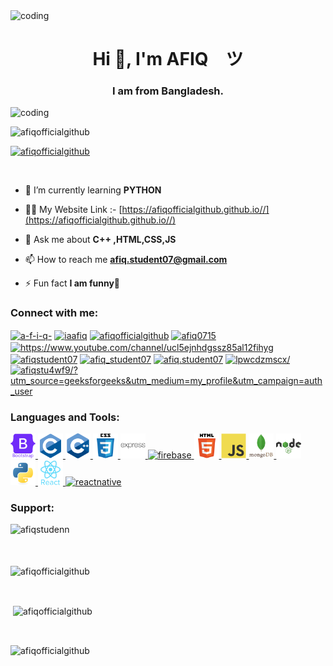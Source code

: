 
<img align="centre" alt="coding" width="1000" src="https://t4.ftcdn.net/jpg/03/11/85/29/360_F_311852926_LjyiycIQScxxfoDIc0M53EJdkSmhPAHa.jpg">
<h1 align="center">Hi 👋, I'm  AFIQ　ツ</h1>
<h3 align="center">I am from Bangladesh.</h3>

<img align="centre" alt="coding" width="1000" src="https://user-images.githubusercontent.com/55389276/140866485-8fb1c876-9a8f-4d6a-98dc-08c4981eaf70.gif">

<p align="left"> <img src="https://komarev.com/ghpvc/?username=afiqofficialgithub&label=Profile%20views&color=0e75b6&style=flat" alt="afiqofficialgithub" /> </p>

<p align="left"> <a href="https://github.com/ryo-ma/github-profile-trophy"><img src="https://github-profile-trophy.vercel.app/?username=afiqofficialgithub" alt="afiqofficialgithub" /></a> </p>

<p align="left"> <a href="https://twitter.com/" target="blank"><img src="https://img.shields.io/twitter/follow/?logo=twitter&style=for-the-badge" alt="" /></a> </p>

- 🌱 I’m currently learning **PYTHON**

- 👨‍💻 My Website Link :- [https://afiqofficialgithub.github.io//](https://afiqofficialgithub.github.io//)

- 💬 Ask me about **C++ ,HTML,CSS,JS**

- 📫 How to reach me **afiq.student07@gmail.com**

- ⚡ Fun fact **I am funny🥰**

<h3 align="left">Connect with me:</h3>
<p align="left">
<a href="https://codepen.io/a-f-i-q-" target="blank"><img align="center" src="https://raw.githubusercontent.com/rahuldkjain/github-profile-readme-generator/master/src/images/icons/Social/codepen.svg" alt="a-f-i-q-" height="30" width="40" /></a>
<a href="https://linkedin.com/in/iaafiq" target="blank"><img align="center" src="https://raw.githubusercontent.com/rahuldkjain/github-profile-readme-generator/master/src/images/icons/Social/linked-in-alt.svg" alt="iaafiq" height="30" width="40" /></a>
<a href="https://codesandbox.com/afiqofficialgithub" target="blank"><img align="center" src="https://raw.githubusercontent.com/rahuldkjain/github-profile-readme-generator/master/src/images/icons/Social/codesandbox.svg" alt="afiqofficialgithub" height="30" width="40" /></a>
<a href="https://fb.com/afiq0715" target="blank"><img align="center" src="https://raw.githubusercontent.com/rahuldkjain/github-profile-readme-generator/master/src/images/icons/Social/facebook.svg" alt="afiq0715" height="30" width="40" /></a>
<a href="https://www.youtube.com/c/https://www.youtube.com/channel/ucl5ejnhdgssz85al12fihyg" target="blank"><img align="center" src="https://raw.githubusercontent.com/rahuldkjain/github-profile-readme-generator/master/src/images/icons/Social/youtube.svg" alt="https://www.youtube.com/channel/ucl5ejnhdgssz85al12fihyg" height="30" width="40" /></a>
<a href="https://www.codechef.com/users/afiqstudent07" target="blank"><img align="center" src="https://cdn.jsdelivr.net/npm/simple-icons@3.1.0/icons/codechef.svg" alt="afiqstudent07" height="30" width="40" /></a>
<a href="https://www.hackerrank.com/afiq_student07" target="blank"><img align="center" src="https://raw.githubusercontent.com/rahuldkjain/github-profile-readme-generator/master/src/images/icons/Social/hackerrank.svg" alt="afiq_student07" height="30" width="40" /></a>
<a href="https://codeforces.com/profile/afiq.student07" target="blank"><img align="center" src="https://raw.githubusercontent.com/rahuldkjain/github-profile-readme-generator/master/src/images/icons/Social/codeforces.svg" alt="afiq.student07" height="30" width="40" /></a>
<a href="https://www.leetcode.com/lpwcdzmscx/" target="blank"><img align="center" src="https://raw.githubusercontent.com/rahuldkjain/github-profile-readme-generator/master/src/images/icons/Social/leet-code.svg" alt="lpwcdzmscx/" height="30" width="40" /></a>
<a href="https://auth.geeksforgeeks.org/user/afiqstu4wf9/?utm_source=geeksforgeeks&utm_medium=my_profile&utm_campaign=auth_user" target="blank"><img align="center" src="https://raw.githubusercontent.com/rahuldkjain/github-profile-readme-generator/master/src/images/icons/Social/geeks-for-geeks.svg" alt="afiqstu4wf9/?utm_source=geeksforgeeks&utm_medium=my_profile&utm_campaign=auth_user" height="30" width="40" /></a>
</p>

<h3 align="left">Languages and Tools:</h3>
<p align="left"> <a href="https://getbootstrap.com" target="_blank" rel="noreferrer"> <img src="https://raw.githubusercontent.com/devicons/devicon/master/icons/bootstrap/bootstrap-plain-wordmark.svg" alt="bootstrap" width="40" height="40"/> </a> <a href="https://www.cprogramming.com/" target="_blank" rel="noreferrer"> <img src="https://raw.githubusercontent.com/devicons/devicon/master/icons/c/c-original.svg" alt="c" width="40" height="40"/> </a> <a href="https://www.w3schools.com/cpp/" target="_blank" rel="noreferrer"> <img src="https://raw.githubusercontent.com/devicons/devicon/master/icons/cplusplus/cplusplus-original.svg" alt="cplusplus" width="40" height="40"/> </a> <a href="https://www.w3schools.com/css/" target="_blank" rel="noreferrer"> <img src="https://raw.githubusercontent.com/devicons/devicon/master/icons/css3/css3-original-wordmark.svg" alt="css3" width="40" height="40"/> </a> <a href="https://expressjs.com" target="_blank" rel="noreferrer"> <img src="https://raw.githubusercontent.com/devicons/devicon/master/icons/express/express-original-wordmark.svg" alt="express" width="40" height="40"/> </a> <a href="https://firebase.google.com/" target="_blank" rel="noreferrer"> <img src="https://www.vectorlogo.zone/logos/firebase/firebase-icon.svg" alt="firebase" width="40" height="40"/> </a> <a href="https://www.w3.org/html/" target="_blank" rel="noreferrer"> <img src="https://raw.githubusercontent.com/devicons/devicon/master/icons/html5/html5-original-wordmark.svg" alt="html5" width="40" height="40"/> </a> <a href="https://developer.mozilla.org/en-US/docs/Web/JavaScript" target="_blank" rel="noreferrer"> <img src="https://raw.githubusercontent.com/devicons/devicon/master/icons/javascript/javascript-original.svg" alt="javascript" width="40" height="40"/> </a> <a href="https://www.mongodb.com/" target="_blank" rel="noreferrer"> <img src="https://raw.githubusercontent.com/devicons/devicon/master/icons/mongodb/mongodb-original-wordmark.svg" alt="mongodb" width="40" height="40"/> </a> <a href="https://nodejs.org" target="_blank" rel="noreferrer"> <img src="https://raw.githubusercontent.com/devicons/devicon/master/icons/nodejs/nodejs-original-wordmark.svg" alt="nodejs" width="40" height="40"/> </a> <a href="https://www.python.org" target="_blank" rel="noreferrer"> <img src="https://raw.githubusercontent.com/devicons/devicon/master/icons/python/python-original.svg" alt="python" width="40" height="40"/> </a> <a href="https://reactjs.org/" target="_blank" rel="noreferrer"> <img src="https://raw.githubusercontent.com/devicons/devicon/master/icons/react/react-original-wordmark.svg" alt="react" width="40" height="40"/> </a> <a href="https://reactnative.dev/" target="_blank" rel="noreferrer"> <img src="https://reactnative.dev/img/header_logo.svg" alt="reactnative" width="40" height="40"/> </a> </p>

<h3 align="left">Support:</h3>
<p><a href="https://www.buymeacoffee.com/afiqstudenn"> <img align="left" src="https://cdn.buymeacoffee.com/buttons/v2/default-yellow.png" height="50" width="210" alt="afiqstudenn" /></a></p><br><br>
 <br>
<p><img align="center" src="https://github-readme-stats.vercel.app/api/top-langs?username=afiqofficialgithub&show_icons=true&locale=en&layout=compact" alt="afiqofficialgithub" />  </p>
<br>
<p>&nbsp;<img align="center" src="https://github-readme-stats.vercel.app/api?username=afiqofficialgithub&show_icons=true&locale=en" alt="afiqofficialgithub" /></p>
<br>
<p><img align="center" src="https://github-readme-streak-stats.herokuapp.com/?user=afiqofficialgithub&" alt="afiqofficialgithub" /></p>


